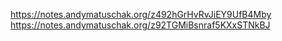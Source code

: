 https://notes.andymatuschak.org/z492hGrHvRvJiEY9UfB4Mby https://notes.andymatuschak.org/z92TGMiBsnraf5KXxSTNkBJ